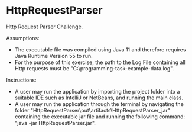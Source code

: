 # HttpRequestParser
Http Request Parser Challenge.

Assumptions:

- The executable file was compiled using Java 11 and therefore requires Java Runtime Version 55 to run.
- For the purpose of this exercise, the path to the Log File containing all Http requests must be "‪C:\programming-task-example-data.log".

Instructions:

- A user may run the application by importing the project folder into a suitable IDE such as IntelliJ or NetBeans, and running the main class.
- A user may run the application through the terminal by navigating the folder "HttpRequestParser\out\artifacts\HttpRequestParser_jar" containing the executable jar file and running the following command: "java -jar HttpRequestParser.jar".
